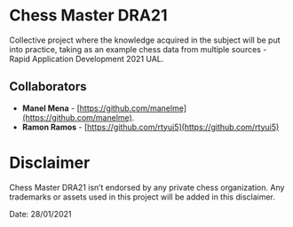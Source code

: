 # Chess Master DRA21
Collective project where the knowledge acquired in the subject will be put into practice, taking as an example chess data from multiple sources - Rapid Application Development 2021 UAL.

## Collaborators
* **Manel Mena** -  [https://github.com/manelme](https://github.com/manelme).
* **Ramon Ramos** -  [https://github.com/rtyui5](https://github.com/rtyui5)

# Disclaimer

Chess Master DRA21 isn’t endorsed by any private chess organization. Any trademarks or assets used in this project will be added in this disclaimer.

Date: 28/01/2021
